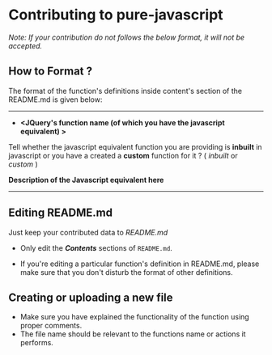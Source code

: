 # Contributing to pure-javascript

_Note: If your contribution do not follows the below format, it will not be accepted._

## How to Format ?
 
The format of the function's definitions inside content's section of the README.md is given below:

----------------------------------------------------

+ **<JQuery's function name (of which you have the javascript equivalent) >**
 
Tell whether the javascript equivalent function you are providing is **inbuilt** in javascript or you have a created a  **custom** function for it  ? ( _inbuilt_ or _custom_ )

**Description of the Javascript equivalent here**

--------------------------------------------------------


## Editing README.md

Just keep your contributed data to *README.md* 

+ Only edit the **_Contents_** sections of `README.md`.

+ If you're editing a particular function's definition in README.md, please make sure that you don't disturb the format of other definitions.

## Creating or uploading a new file

+ Make sure you have explained the functionality of the function using proper comments.
+ The file name should be relevant to the functions name or actions it performs.
